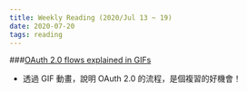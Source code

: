 ```yaml
---
title: Weekly Reading (2020/Jul 13 ~ 19)
date: 2020-07-20
tags: reading
---
```


###[OAuth 2.0 flows explained in GIFs](https://dev.to/hem/oauth-2-0-flows-explained-in-gifs-2o7a)
  * 透過 GIF 動畫，說明 OAuth 2.0 的流程，是個複習的好機會！ 
